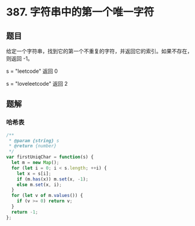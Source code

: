 # 387. 字符串中的第一个唯一字符

## 题目

给定一个字符串，找到它的第一个不重复的字符，并返回它的索引。如果不存在，则返回 -1。

s = "leetcode"
返回 0

s = "loveleetcode"
返回 2

## 题解

### 哈希表

```js
/**
 * @param {string} s
 * @return {number}
 */
var firstUniqChar = function(s) {
  let m = new Map();
  for (let i = 0; i < s.length; ++i) {
    let x = s[i];
    if (m.has(x)) m.set(x, -1);
    else m.set(x, i);
  }
  for (let v of m.values()) {
    if (v >= 0) return v;
  }
  return -1;
};
```
